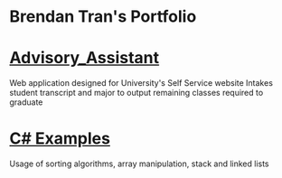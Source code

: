 # Brendan Tran's Portfolio

# [Advisory_Assistant](https://github.com/brendantran99/Senior-Project)
Web application designed for University's Self Service website
Intakes student transcript and major to output remaining classes required to graduate
# [C# Examples](https://github.com/brendantran99/CS_Examples)
Usage of sorting algorithms, array manipulation, stack and linked lists
